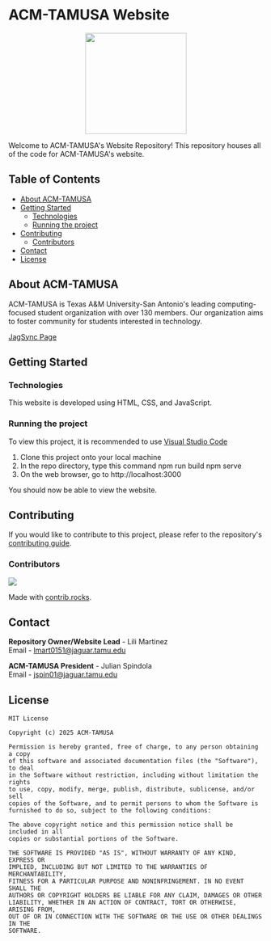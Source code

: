 # ACM-TAMUSA Website

<p align="center">
  <img height="200px" src="https://github.com/Tr-Do/acm-tamusa/blob/main/src/img/acm-logo-transparent.webp" />
</p>

Welcome to ACM-TAMUSA's Website Repository! This repository houses all of the code for ACM-TAMUSA's website. 


## Table of Contents

- [About ACM-TAMUSA](#about-acm-tamusa)
- [Getting Started](#getting-started)
  - [Technologies](#technologies)
  - [Running the project](#running-the-project)
- [Contributing](#contributing)
  - [Contributors](#contributors)
- [Contact](#contact)
- [License](#license)

## About ACM-TAMUSA
ACM-TAMUSA is Texas A&M University-San Antonio's leading computing-focused student organization with over 130 members. Our organization aims to foster community for students interested in technology. 

[JagSync Page]()
## Getting Started
### Technologies
This website is developed using HTML, CSS, and JavaScript.
### Running the project
To view this project, it is recommended to use [Visual Studio Code](https://code.visualstudio.com/)

1. Clone this project onto your local machine
2. In the repo directory, type this command
npm run build
npm serve
3. On the web browser, go to http://localhost:3000

You should now be able to view the website. 

## Contributing
If you would like to contribute to this project, please refer to the repository's [contributing guide]().
### Contributors
<a href="https://github.com/LiliMartinez23/acm/graphs/contributors">
  <img src="https://contrib.rocks/image?repo=LiliMartinez23/acm" />
</a>

Made with [contrib.rocks](https://contrib.rocks).
## Contact
**Repository Owner/Website Lead** - Lili Martinez <br /> Email - [lmart0151@jaguar.tamu.edu](mailto:lmart0151@jaguar.tamu.edu)


**ACM-TAMUSA President** - Julian Spindola <br /> Email - [jspin01@jaguar.tamu.edu](mailto:jspin01@jaguar.tamu.edu)

## License
```
MIT License

Copyright (c) 2025 ACM-TAMUSA

Permission is hereby granted, free of charge, to any person obtaining a copy
of this software and associated documentation files (the "Software"), to deal
in the Software without restriction, including without limitation the rights
to use, copy, modify, merge, publish, distribute, sublicense, and/or sell
copies of the Software, and to permit persons to whom the Software is
furnished to do so, subject to the following conditions:

The above copyright notice and this permission notice shall be included in all
copies or substantial portions of the Software.

THE SOFTWARE IS PROVIDED "AS IS", WITHOUT WARRANTY OF ANY KIND, EXPRESS OR
IMPLIED, INCLUDING BUT NOT LIMITED TO THE WARRANTIES OF MERCHANTABILITY,
FITNESS FOR A PARTICULAR PURPOSE AND NONINFRINGEMENT. IN NO EVENT SHALL THE
AUTHORS OR COPYRIGHT HOLDERS BE LIABLE FOR ANY CLAIM, DAMAGES OR OTHER
LIABILITY, WHETHER IN AN ACTION OF CONTRACT, TORT OR OTHERWISE, ARISING FROM,
OUT OF OR IN CONNECTION WITH THE SOFTWARE OR THE USE OR OTHER DEALINGS IN THE
SOFTWARE.
```
